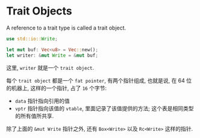 
# Trait Objects

A reference to a trait type is called a trait object.
```rust
use std::io::Write;

let mut buf: Vec<u8> = Vec::new();
let writer: &mut Write = &mut buf;
```
这里, `writer` 就是一个 `trait object`.

每个 `trait object` 都是一个 `fat pointer`, 有两个指针组成, 也就是说, 在 64 位的机器上,
这样的一个指针, 占了 `16` 个字节:
- `data` 指针指向引用的值
- `vptr` 指针指向该值的 `vtable`, 里面记录了该值提供的方法; 这个表是相同类型的所有值所共享.

除了上面的 `&mut Write` 指针之外, 还有 `Box<Write>` 以及 `Rc<Write>` 这样的指针.

